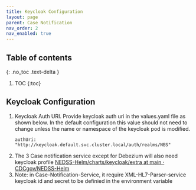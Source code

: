 ```yaml
---
title: Keycloak Configuration
layout: page
parent: Case Notification
nav_order: 2
nav_enabled: true
---
```


## Table of contents
{: .no_toc .text-delta }

1. TOC
{:toc}

## Keycloak Configuration

1. Keycloak Auth URI. Provide keycloak auth uri in the values.yaml file as shown below. In the default configuration this value should not need to change unless the name or namespace of the keycloak pod is modified.
   ```
   authUri: "http://keycloak.default.svc.cluster.local/auth/realms/NBS"
   ```
2. The 3 Case notification service except for Debezium will also need keycloak profile
   [NEDSS-Helm/charts/keycloak/extra at main · CDCgov/NEDSS-Helm](https://github.com/CDCgov/NEDSS-Helm/tree/main/charts/keycloak/extra)
3. Note: in Case-Notification-Service, it require XML-HL7-Parser-service keycloak id and secret to be definied in the environment variable
   

